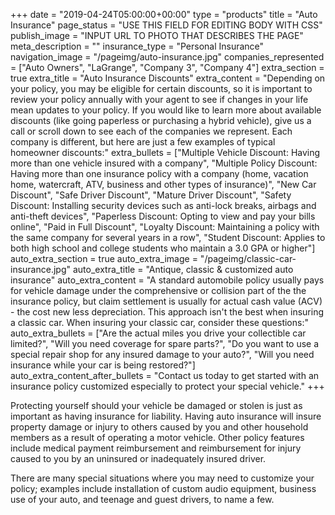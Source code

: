 +++
date = "2019-04-24T05:00:00+00:00"
type = "products"
title = "Auto Insurance"
page_status = "USE THIS FIELD FOR EDITING BODY WITH CSS"
publish_image = "INPUT URL TO PHOTO THAT DESCRIBES THE PAGE"
meta_description = ""
insurance_type = "Personal Insurance"
navigation_image = "/pageimg/auto-insurance.jpg"
companies_represented = ["Auto Owners", "LaGrange", "Company 3", "Company 4"]
extra_section = true
extra_title = "Auto Insurance Discounts"
extra_content = "Depending on your policy, you may be eligible for certain discounts, so it is important to review your policy annually with your agent to see if changes in your life mean updates to your policy. If you would like to learn more about available discounts (like going paperless or purchasing a hybrid vehicle), give us a call or scroll down to see each of the companies we represent. Each company is different, but here are just a few examples of typical homeowner discounts:"
extra_bullets = ["Multiple Vehicle Discount: Having more than one vehicle insured with a company", "Multiple Policy Discount: Having more than one insurance policy with a company (home, vacation home, watercraft, ATV, business and other types of insurance)", "New Car Discount", "Safe Driver Discount", "Mature Driver Discount", "Safety Discount: Installing security devices such as anti-lock breaks, airbags and anti-theft devices", "Paperless Discount: Opting to view and pay your bills online", "Paid in Full Discount", "Loyalty Discount: Maintaining a policy with the same company for several years in a row", "Student Discount: Applies to both high school and college students who maintain a 3.0 GPA or higher"]
auto_extra_section = true
auto_extra_image = "/pageimg/classic-car-insurance.jpg"
auto_extra_title = "Antique, classic & customized auto insurance"
auto_extra_content = "A standard automobile policy usually pays for vehicle damage under the comprehensive or collision part of the the insurance policy, but claim settlement is usually for actual cash value (ACV) - the cost new less depreciation.  This approach isn't the best when insuring a classic car. When insuring your classic car, consider these questions:"
auto_extra_bullets = ["Are the actual miles you drive your collectible car limited?", "Will you need coverage for spare parts?", "Do you want to use a special repair shop for any insured damage to your auto?", "Will you need insurance while your car is being restored?"]
auto_extra_content_after_bullets = "Contact us today to get started with an insurance policy customized especially to protect your special vehicle."
+++

Protecting yourself should your vehicle be damaged or stolen is just as important as having insurance for liability. Having auto insurance will insure property damage or injury to others caused by you and other household members as a result of operating a motor vehicle. Other policy features include medical payment reimbursement and reimbursement for injury caused to you by an uninsured or inadequately insured driver. 

There are many special situations where you may need to customize your policy; examples include installation of custom audio equipment, business use of your auto, and teenage and guest drivers, to name a few.
